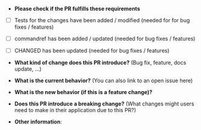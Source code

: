 * **Please check if the PR fulfills these requirements**
<!-- Please do not remove these checkboxes. Check them if you have done the action behind this point -->
- [ ] Tests for the changes have been added / modified (needed for for bug fixes / features)
- [ ] commandref has been added / updated (needed for bug fixes / features)
- [ ] CHANGED has been updated (needed for bug fixes / features)


<!--Please specify if this is a bugfix, feature or update of docs and remove the other options -->

* **What kind of change does this PR introduce?** (Bug fix, feature, docs update, ...)



* **What is the current behavior?** (You can also link to an open issue here)


* **What is the new behavior (if this is a feature change)?**



* **Does this PR introduce a breaking change?** (What changes might users need to make in their application due to this PR?)



* **Other information**:
